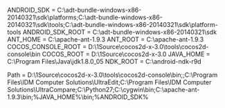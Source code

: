 ANDROID_SDK = C:\adt-bundle-windows-x86-20140321\sdk\platforms;C:\adt-bundle-windows-x86-20140321\sdk\tools;C:\adt-bundle-windows-x86-20140321\sdk\platform-tools
ANDROID_SDK_ROOT = C:\adt-bundle-windows-x86-20140321\sdk
ANT_HOME = C:\apache-ant-1.9.3
ANT_ROOT = C:\apache-ant-1.9.3
COCOS_CONSOLE_ROOT = D:\1Source\cocos2d-x-3.0\tools\cocos2d-console\bin
COCOS_ROOT = D:\1Source\cocos2d-x-3.0
JAVA_HOME = C:\Program Files\Java\jdk1.8.0_05
NDK_ROOT = C:\android-ndk-r9d

Path = D:\1Source\cocos2d-x-3.0\tools\cocos2d-console\bin;;C:\Program Files\IDM Computer Solutions\UltraEdit\;C:\Program Files\IDM Computer Solutions\UltraCompare\;C:\Python27\;C:\cygwin\bin;C:\apache-ant-1.9.3\bin;%JAVA_HOME%\bin;%ANDROID_SDK%